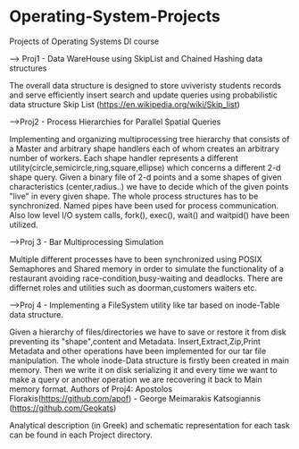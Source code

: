 # Operating-System-Projects
Projects of Operating Systems DI course

--> Proj1 - Data WareHouse using SkipList and Chained Hashing data structures

The overall data structure is designed to store uviveristy students records and serve efficiently insert search and update queries using probabilistic data structure Skip List (https://en.wikipedia.org/wiki/Skip_list)

-->Proj2 - Process Hierarchies for Parallel Spatial Queries

  Implementing and organizing multiprocessing tree hierarchy that consists of a Master and arbitrary shape handlers each of whom creates an arbitrary number of workers. 
  Each shape handler represents a different utility(circle,semicircle,ring,square,ellipse) which concerns a different 2-d shape query. Given a binary file of 2-d points and a some shapes of given characteristics (center,radius..) we have to decide which of the given points "live" in every given shape. The whole process structures has to be synchronized. Named pipes have been used for process communication. Also low level I/O system calls, fork(), exec(), wait() and waitpid() have been utilized. 
  
-->Proj 3 - Bar Multiprocessing Simulation

Multiple different processes have to been synchronized using POSIX Semaphores and Shared memory in order to simulate the functionality of a restaurant avoiding race-condition,busy-waiting and deadlocks. There are differnet roles and utilities such as doorman,customers waiters etc.

-->Proj 4 - Implementing a FileSystem utility like tar based on inode-Table data structure.

Given a hierarchy of files/directories we have to save or restore it from disk preventing its "shape",content and Metadata. Insert,Extract,Zip,Print Metadata and other operations have been implemented for our tar file manipulation. The whole inode-Data structure is firstly been created in main memory. Then we write it on disk serializing it and every time we want to make a query or another operation we are recovering it back to Main memory format.
Authors of Proj4: Apostolos Florakis(https://github.com/apof) - George Meimarakis Katsogiannis (https://github.com/Geokats)

Analytical description (in Greek) and schematic representation for each task can be found in each Project directory.
